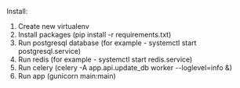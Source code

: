 Install:

1) Create new virtualenv
2) Install packages (pip install -r requirements.txt)
3) Run postgresql database (for example - systemctl start postgresql.service)
4) Run redis (for example - systemctl start redis.service)
5) Run celery (celery -A app.api.update_db worker --loglevel=info &)
6) Run app (gunicorn main:main)
